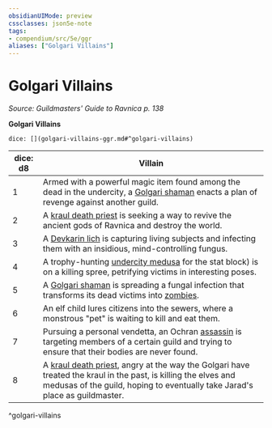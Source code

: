 ```yaml
---
obsidianUIMode: preview
cssclasses: json5e-note
tags:
- compendium/src/5e/ggr
aliases: ["Golgari Villains"]
---
```

# Golgari Villains
*Source: Guildmasters' Guide to Ravnica p. 138* 

**Golgari Villains**

`dice: [](golgari-villains-ggr.md#^golgari-villains)`

| dice: d8 | Villain |
|----------|---------|
| 1 | Armed with a powerful magic item found among the dead in the undercity, a [Golgari shaman](/Systems/5e/bestiary/humanoid/golgari-shaman-ggr.md) enacts a plan of revenge against another guild. |
| 2 | A [kraul death priest](/Systems/5e/bestiary/humanoid/kraul-death-priest-ggr.md) is seeking a way to revive the ancient gods of Ravnica and destroy the world. |
| 3 | A [Devkarin lich](/Systems/5e/bestiary/undead/devkarin-lich-ggr.md) is capturing living subjects and infecting them with an insidious, mind-controlling fungus. |
| 4 | A trophy-hunting [undercity medusa](/Systems/5e/bestiary/monstrosity/undercity-medusa-ggr.md) for the stat block) is on a killing spree, petrifying victims in interesting poses. |
| 5 | A [Golgari shaman](/Systems/5e/bestiary/humanoid/golgari-shaman-ggr.md) is spreading a fungal infection that transforms its dead victims into [zombies](/Systems/5e/bestiary/undead/zombie.md). |
| 6 | An elf child lures citizens into the sewers, where a monstrous "pet" is waiting to kill and eat them. |
| 7 | Pursuing a personal vendetta, an Ochran [assassin](/Systems/5e/bestiary/humanoid/assassin.md) is targeting members of a certain guild and trying to ensure that their bodies are never found. |
| 8 | A [kraul death priest](/Systems/5e/bestiary/humanoid/kraul-death-priest-ggr.md), angry at the way the Golgari have treated the kraul in the past, is killing the elves and medusas of the guild, hoping to eventually take Jarad's place as guildmaster. |
^golgari-villains